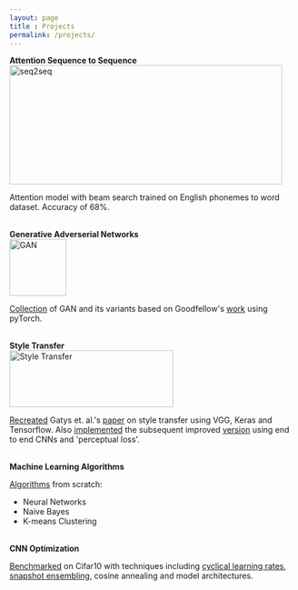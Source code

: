 ```yaml
---
layout: page
title : Projects
permalink: /projects/
---
```

<div class="manual-post">
  <div class="manual manual-title">
  <strong>Attention Sequence to Sequence</strong>
  </div>
<img src="nito.png" alt="seq2seq" title="Attention - Beam search" style="width:480px;height:210px;"/>
<p>  <div class="manual-content">
Attention model with beam search trained on English phonemes to word dataset. Accuracy of 68%.
  </div>
</p>
</div>
<br>


<div class="manual-post">
  <div class="manual manual-title">
  <strong>Generative Adverserial Networks</strong>
  </div>
<img src="gan.png" alt="GAN" title="GAN trained on MNIST" style="width:100px;height:100px;"/>
<p>  <div class="manual-content">
<a href="https://github.com/shehel/Generative_Models">Collection</a> of GAN and its variants based on Goodfellow's <a href="http://papers.nips.cc/paper/5423-generative-adversarial-nets.pdf">work</a> using pyTorch. 
  </div>
</p>
</div>
<br>

<div class="manual-post">
  <div class="manual manual-title">
  <strong>Style Transfer</strong>
  </div>
<img src="style.png" alt="Style Transfer" title="Sampling a horse from the matrix" style="width:288px;height:100px;"/>
<p>  <div class="manual-content">
<a href="https://github.com/shehel/Generative_Models/blob/master/StyleTransfer.ipynb">Recreated</a> Gatys et. al.'s <a href="https://arxiv.org/abs/1508.06576">paper</a> on style transfer using VGG, Keras and Tensorflow. Also <a href="https://github.com/shehel/Generative_Models/blob/master/SuperRes-fastNTransfer.ipynb">implemented</a> the subsequent improved <a href="https://arxiv.org/abs/1603.08155">version</a> using end to end CNNs and 'perceptual loss'.

  </div>
</p>
</div>
<br>


<div class="manual-post">
  <div class="manual manual-title">
  <strong>Machine Learning Algorithms</strong>
  </div>

<p>  <div class="manual-content">
<a href="https://github.com/shehel/ML_algorithms">Algorithms</a> from scratch:
<ul>
  <li>
    Neural Networks
  </li>
  <li>
    Naive Bayes
  </li>
   <li>
    K-means Clustering
  </li>
</ul>
  </div>
</p>
</div>
<br>

<div class="manual-post">
  <div class="manual manual-title">
  <strong>CNN Optimization</strong>
  </div>
<p>  <div class="manual-content">
<a href="https://github.com/shehel/Tasks_Neural-Networks/blob/master/CNN_optimizations.ipynb">Benchmarked</a> on Cifar10 with  techniques including  <a href="https://arxiv.org/abs/1506.01186">cyclical learning rates</a>, <a href="https://arxiv.org/abs/1704.00109">snapshot ensembling</a>, cosine annealing and model architectures.   
  </div>
</p>
</div>
<br>

